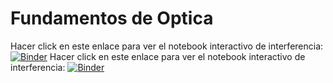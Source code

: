 # Fundamentos de Optica
Hacer click en este enlace para ver el notebook interactivo de interferencia:
[![Binder](https://mybinder.org/badge_logo.svg)](https://mybinder.org/v2/gh/oeolartep/FundamentosdeOptica/HEAD?labpath=interference_chap_3.ipynb)
Hacer click en este enlace para ver el notebook interactivo de interferencia:
[![Binder](https://mybinder.org/badge_logo.svg)](https://mybinder.org/v2/gh/oeolartep/FundamentosdeOptica/HEAD?labpath=diffraction_chap_4.ipynb)
